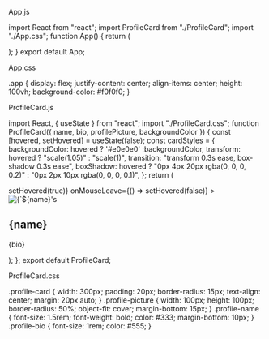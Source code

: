 App.js

import React from "react"; 
import ProfileCard from "./ProfileCard"; 
import "./App.css"; 
function App() { 
return ( 
<div className="app"> 
<ProfileCard 
name="Joy" 
bio="A passionate software developer with a love for creating impactful solutions." 
profilePicture="https://randomuser.me/api/portraits/women/80.jpg" 
backgroundColor="#fff666" 
/> 
</div> 
); 
} 
export default App; 

  
App.css 

.app { 
display: flex; 
justify-content: center; 
align-items: center; 
height: 100vh; 
background-color: #f0f0f0; 
} 



ProfileCard.js 

import React, { useState } from "react"; 
import "./ProfileCard.css"; 
function ProfileCard({ name, bio, profilePicture, backgroundColor }) { 
const [hovered, setHovered] = useState(false); 
const cardStyles = { 
backgroundColor: hovered ? '#e0e0e0' :backgroundColor, 
transform: hovered ? "scale(1.05)" : "scale(1)", 
transition: "transform 0.3s ease, box-shadow 0.3s ease", 
boxShadow: hovered 
? "0px 4px 20px rgba(0, 0, 0, 0.2)" 
: "0px 2px 10px rgba(0, 0, 0, 0.1)", 
}; 
return ( 
<div 
className="profile-card" 
style={cardStyles} 
onMouseEnter={() => setHovered(true)} 
onMouseLeave={() => setHovered(false)} 
> 
<img 
src={profilePicture} 
alt={`${name}'s profile`} 
className="profile-picture" 
/> 
<h2 className="profile-name">{name}</h2> 
<p className="profile-bio">{bio}</p> 
</div> 
); 
}; 
export default ProfileCard;


ProfileCard.css 

.profile-card { 
width: 300px; 
padding: 20px; 
border-radius: 15px; 
text-align: center; 
margin: 20px auto; 
} 
.profile-picture { 
width: 100px; 
height: 100px; 
border-radius: 50%; 
object-fit: cover; 
margin-bottom: 15px; 
} 
.profile-name { 
font-size: 1.5rem; 
font-weight: bold; 
color: #333; 
margin-bottom: 10px; 
} 
.profile-bio { 
font-size: 1rem; 
color: #555; 
} 
